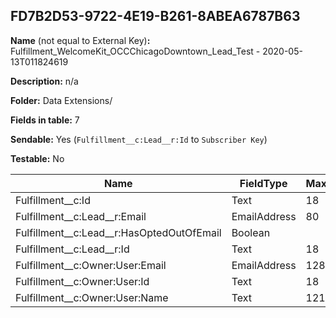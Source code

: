 ## FD7B2D53-9722-4E19-B261-8ABEA6787B63

**Name** (not equal to External Key)**:** Fulfillment_WelcomeKit_OCCChicagoDowntown_Lead_Test - 2020-05-13T011824619

**Description:** n/a

**Folder:** Data Extensions/

**Fields in table:** 7

**Sendable:** Yes (`Fulfillment__c:Lead__r:Id` to `Subscriber Key`)

**Testable:** No

| Name | FieldType | MaxLength | IsPrimaryKey | IsNullable | DefaultValue |
| --- | --- | --- | --- | --- | --- |
| Fulfillment__c:Id | Text | 18 | - | - |  |
| Fulfillment__c:Lead__r:Email | EmailAddress | 80 | - | + |  |
| Fulfillment__c:Lead__r:HasOptedOutOfEmail | Boolean |  | - | + | False |
| Fulfillment__c:Lead__r:Id | Text | 18 | - | - |  |
| Fulfillment__c:Owner:User:Email | EmailAddress | 128 | - | + |  |
| Fulfillment__c:Owner:User:Id | Text | 18 | - | + |  |
| Fulfillment__c:Owner:User:Name | Text | 121 | - | + |  |

